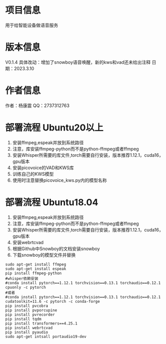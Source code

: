 # 项目信息
用于给智能设备做语音服务
# 版本信息
V0.1.4
具体改动：增加了snowboy语音唤醒，新的kws和vad还未给出注释
日期：2023.3.10

# 作者信息
作者：杨康震
QQ：2737312763
# 部署流程 Ubuntu20以上
1. 安装ffmpeg,espeak并放到系统路径
2. 注意，库安装ffmpeg-python而不是python-ffmpeg或者ffmpeg
3. 安装Whisper所需要的库文件,torch需要自行安装，版本推荐1.12.1，cuda16，gpu版本 
4. 安装picovoice的VAD和KWS库
5. 训练自己的KWS模型
6. 使用时注意替换picovoice_kws.py内的模型名称
# 部署流程 Ubuntu18.04
1. 安装ffmpeg,espeak并放到系统路径
2. 注意，库安装ffmpeg-python而不是python-ffmpeg或者ffmpeg
3. 安装Whisper所需要的库文件,torch需要自行安装，版本推荐1.12.1，cuda16，gpu版本
4. 安装webrtcvad
5. 根据Github中Snowboy的文档安装snowboy
6. 下载snowboy的模型文件并替换
~~~
sudo apt-get install ffmpeg
sudo apt-get install espeak
pip install ffmpeg-python
#whisper依赖安装
#conda install pytorch==1.12.1 torchvision==0.13.1 torchaudio==0.12.1 cpuonly -c pytorch
#或者
#conda install pytorch==1.12.1 torchvision==0.13.1 torchaudio==0.12.1 cudatoolkit=11.6 -c pytorch -c conda-forge
pip install pvcobra
pip install pvporcupine
pip install pvrecorder
pip install tqdm
pip install transformers==4.25.1
pip install webrtcvad
pip install pyaudio
sudo apt-get intsall portaudio19-dev
